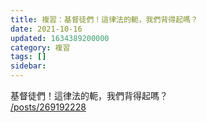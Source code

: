 ```yaml
---
title: 複習：基督徒們！這律法的軛，我們背得起嗎？
date: 2021-10-16
updated: 1634389200000
category: 複習
tags: []
sidebar: 
---
```


<p>基督徒們！這律法的軛，我們背得起嗎？<br/>
<a href="/posts/269192228" target="_blank">/posts/269192228</a></p>
<p> </p>
